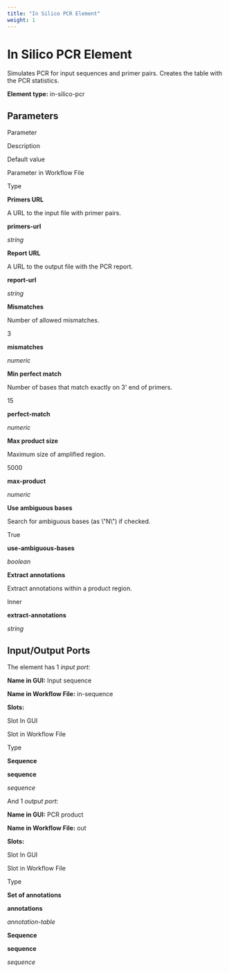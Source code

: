 ```yaml
---
title: "In Silico PCR Element"
weight: 1
---
```



# In Silico PCR Element

Simulates PCR for input sequences and primer pairs. Creates the table with the PCR statistics.

**Element type:** in-silico-pcr

Parameters
----------

Parameter

Description

Default value

Parameter in Workflow File

Type

**Primers URL**

A URL to the input file with primer pairs.



**primers-url**

_string_

**Report URL**

A URL to the output file with the PCR report.



**report-url**

_string_

**Mismatches**

Number of allowed mismatches.

3

**mismatches**

_numeric_

**Min perfect match**

Number of bases that match exactly on 3' end of primers.

15

**perfect-match**

_numeric_

**Max product size**

Maximum size of amplified region.

5000

**max-product**

_numeric_

**Use ambiguous bases**

Search for ambiguous bases (as \\"N\\") if checked.

True

**use-ambiguous-bases**

_boolean_

**Extract annotations**

Extract annotations within a product region.

Inner

**extract-annotations**

_string_



Input/Output Ports
------------------

The element has 1 _input port_:

**Name in GUI:** Input sequence

**Name in Workflow File:** in-sequence

**Slots:**

Slot In GUI

Slot in Workflow File

Type

**Sequence**

**sequence**

_sequence_

And 1 _output port_:

**Name in GUI:** PCR product

**Name in Workflow File:** out

**Slots:**

Slot In GUI

Slot in Workflow File

Type

**Set of annotations**

**annotations**

_annotation-table_

**Sequence**

**sequence**

_sequence_
